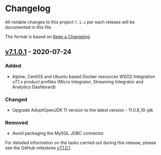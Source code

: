 # Changelog

All notable changes to this project `7.1.x` per each release will be documented in this file.

The format is based on [Keep a Changelog](https://keepachangelog.com/en/1.0.0/)

## [v7.1.0.1] - 2020-07-24

### Added
- Alpine, CentOS and Ubuntu based Docker resources WSO2 Integration v7.1.x product profiles (Micro Integrator, Streaming Integrator
and Analytics Dashboard)
### Changed
- Upgrade AdoptOpenJDK 11 version to the latest version - 11.0.8_10-jdk
### Removed
- Avoid packaging the MySQL JDBC connector

For detailed information on the tasks carried out during this release, please see the GitHub milestone
[v7.1.0.1](https://github.com/wso2/docker-ei/milestone/14).

[v7.1.0.1]: https://github.com/wso2/docker-apim/compare/v7.0.0.3...v7.2.0.1
